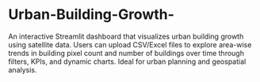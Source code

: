 # Urban-Building-Growth-
An interactive Streamlit dashboard that visualizes urban building growth using satellite data. Users can upload CSV/Excel files to explore area-wise trends in building pixel count and number of buildings over time through filters, KPIs, and dynamic charts. Ideal for urban planning and geospatial analysis.
